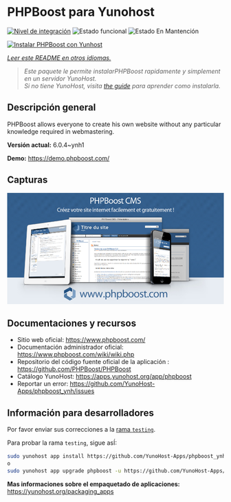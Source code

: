<!--
Este archivo README esta generado automaticamente<https://github.com/YunoHost/apps/tree/master/tools/readme_generator>
No se debe editar a mano.
-->

# PHPBoost para Yunohost

[![Nivel de integración](https://apps.yunohost.org/badge/integration/phpboost)](https://ci-apps.yunohost.org/ci/apps/phpboost/)
![Estado funcional](https://apps.yunohost.org/badge/state/phpboost)
![Estado En Mantención](https://apps.yunohost.org/badge/maintained/phpboost)

[![Instalar PHPBoost con Yunhost](https://install-app.yunohost.org/install-with-yunohost.svg)](https://install-app.yunohost.org/?app=phpboost)

*[Leer este README en otros idiomas.](./ALL_README.md)*

> *Este paquete le permite instalarPHPBoost rapidamente y simplement en un servidor YunoHost.*  
> *Si no tiene YunoHost, visita [the guide](https://yunohost.org/install) para aprender como instalarla.*

## Descripción general

PHPBoost allows everyone to create his own website without any particular knowledge required in webmastering.

**Versión actual:** 6.0.4~ynh1

**Demo:** <https://demo.phpboost.com/>

## Capturas

![Captura de PHPBoost](./doc/screenshots/screenshot.png)

## Documentaciones y recursos

- Sitio web oficial: <https://www.phpboost.com/>
- Documentación administrador oficial: <https://www.phpboost.com/wiki/wiki.php>
- Repositorio del código fuente oficial de la aplicación : <https://github.com/PHPBoost/PHPBoost>
- Catálogo YunoHost: <https://apps.yunohost.org/app/phpboost>
- Reportar un error: <https://github.com/YunoHost-Apps/phpboost_ynh/issues>

## Información para desarrolladores

Por favor enviar sus correcciones a la [rama `testing`](https://github.com/YunoHost-Apps/phpboost_ynh/tree/testing).

Para probar la rama `testing`, sigue asÍ:

```bash
sudo yunohost app install https://github.com/YunoHost-Apps/phpboost_ynh/tree/testing --debug
o
sudo yunohost app upgrade phpboost -u https://github.com/YunoHost-Apps/phpboost_ynh/tree/testing --debug
```

**Mas informaciones sobre el empaquetado de aplicaciones:** <https://yunohost.org/packaging_apps>
